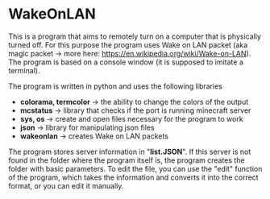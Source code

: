 # WakeOnLAN

This is a program that aims to remotely turn on a computer that is physically turned off. For this purpose the program uses Wake on LAN packet (aka magic packet -> more here: https://en.wikipedia.org/wiki/Wake-on-LAN). The program is based on a console window (it is supposed to imitate a terminal).

The program is written in python and uses the following libraries

+ **colorama, termcolor** -> the ability to change the colors of the output
+ **mcstatus** -> library that checks if the port is running 
                       minecraft server
+ **sys, os** -> create and open files necessary for the program to work
+ **json** -> library for manipulating json files
+ **wakeonlan** -> creates Wake on LAN packets


The program stores server information in "**list.JSON**". If this server is not found in the folder where the program itself is, the program creates the folder with basic parameters. To edit the file, you can use the "edit" function of the program, which takes the information and converts it into the correct format, or you can edit it manually. 
